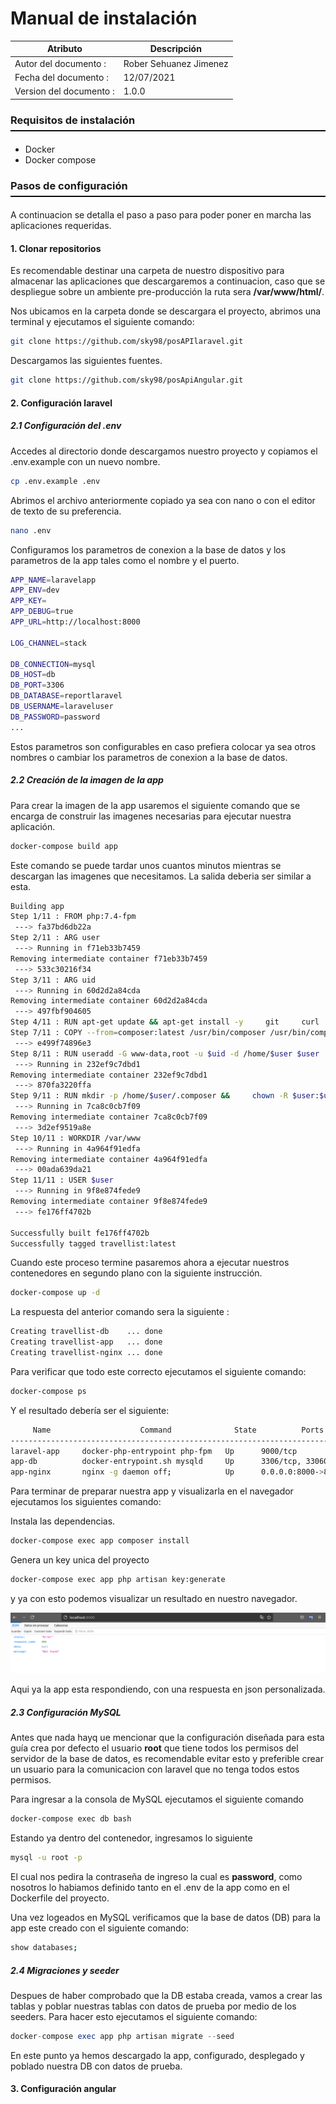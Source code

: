 # Manual de instalación
| Atributo                | Descripción            |
| ----------------------- | ---------------------- |
| Autor del documento :   | Rober Sehuanez Jimenez |
| Fecha del documento :   | 12/07/2021             |
| Version del documento : | 1.0.0                  |

### Requisitos de instalación

<hr style="margin-bottom: 20px; margin-top:-10px; border: 0; border-top: 1px solid #000; ">

- Docker
- Docker compose



### Pasos de configuración

<hr style="margin-bottom: 20px; margin-top:-10px; border: 0; border-top: 1px solid #000; ">

A continuacion se detalla el paso a paso para poder poner en marcha las aplicaciones requeridas.

#### 1. Clonar repositorios 

Es recomendable destinar una carpeta de nuestro dispositivo para almacenar las aplicaciones que descargaremos a continuacion, caso que se despliegue sobre un ambiente pre-producción la ruta sera **/var/www/html/**. 

Nos ubicamos en la carpeta donde se descargara el proyecto, abrimos una terminal y ejecutamos el siguiente comando:

```bash
git clone https://github.com/sky98/posAPIlaravel.git
```

Descargamos las siguientes fuentes.

```bash
git clone https://github.com/sky98/posApiAngular.git
```



#### 2. Configuración laravel

##### 2.1 Configuración del .env

Accedes al directorio donde descargamos nuestro proyecto y copiamos el .env.example con un nuevo nombre.

```bash
cp .env.example .env
```

Abrimos el archivo anteriormente copiado ya sea con nano o con el editor de texto de su preferencia.

```bash
nano .env
```

Configuramos los parametros de conexion a la base de datos y los parametros de la app tales como el nombre y el puerto.

```bash
APP_NAME=laravelapp
APP_ENV=dev
APP_KEY=
APP_DEBUG=true
APP_URL=http://localhost:8000

LOG_CHANNEL=stack

DB_CONNECTION=mysql
DB_HOST=db
DB_PORT=3306
DB_DATABASE=reportlaravel
DB_USERNAME=laraveluser
DB_PASSWORD=password
...
```

Estos parametros son configurables en caso prefiera colocar ya sea otros nombres o cambiar los parametros de conexion a la base de datos.

##### 2.2 Creación de la imagen de la app

Para crear la imagen de la app usaremos el siguiente comando que se encarga de construir las imagenes necesarias para ejecutar nuestra aplicación.

```bash
docker-compose build app
```

Este comando se puede tardar unos cuantos minutos mientras se descargan las imagenes que necesitamos. La salida deberia ser similar a esta.

```bash
Building app
Step 1/11 : FROM php:7.4-fpm
 ---> fa37bd6db22a
Step 2/11 : ARG user
 ---> Running in f71eb33b7459
Removing intermediate container f71eb33b7459
 ---> 533c30216f34
Step 3/11 : ARG uid
 ---> Running in 60d2d2a84cda
Removing intermediate container 60d2d2a84cda
 ---> 497fbf904605
Step 4/11 : RUN apt-get update && apt-get install -y     git     curl     libpng-dev     libonig-dev     ...
Step 7/11 : COPY --from=composer:latest /usr/bin/composer /usr/bin/composer
 ---> e499f74896e3
Step 8/11 : RUN useradd -G www-data,root -u $uid -d /home/$user $user
 ---> Running in 232ef9c7dbd1
Removing intermediate container 232ef9c7dbd1
 ---> 870fa3220ffa
Step 9/11 : RUN mkdir -p /home/$user/.composer &&     chown -R $user:$user /home/$user
 ---> Running in 7ca8c0cb7f09
Removing intermediate container 7ca8c0cb7f09
 ---> 3d2ef9519a8e
Step 10/11 : WORKDIR /var/www
 ---> Running in 4a964f91edfa
Removing intermediate container 4a964f91edfa
 ---> 00ada639da21
Step 11/11 : USER $user
 ---> Running in 9f8e874fede9
Removing intermediate container 9f8e874fede9
 ---> fe176ff4702b

Successfully built fe176ff4702b
Successfully tagged travellist:latest
```

Cuando este proceso termine pasaremos ahora a ejecutar nuestros contenedores en segundo plano con la siguiente instrucción.

```bash
docker-compose up -d
```

La respuesta del anterior comando sera la siguiente :

```bash
Creating travellist-db    ... done
Creating travellist-app   ... done
Creating travellist-nginx ... done
```

Para verificar que todo este correcto ejecutamos el siguiente comando:

```bash
docker-compose ps
```

Y el resultado debería ser el siguiente:

```bash
     Name                    Command              State          Ports        
-------------------------------------------------------------------------------
laravel-app     docker-php-entrypoint php-fpm   Up      9000/tcp            
app-db      	docker-entrypoint.sh mysqld     Up      3306/tcp, 33060/tcp
app-nginx   	nginx -g daemon off;            Up      0.0.0.0:8000->80/tcp
```

Para terminar de preparar nuestra app y visualizarla en el navegador ejecutamos los siguientes comando:

Instala las dependencias.

```bash
docker-compose exec app composer install
```

Genera un key unica del proyecto

```bash
docker-compose exec app php artisan key:generate
```

y ya con esto podemos visualizar un resultado en nuestro navegador.

![alt!](./resources-readme/img/app1.png)

Aqui ya la app esta respondiendo, con una respuesta en json personalizada.



##### 2.3 Configuración MySQL

Antes que nada hayq ue mencionar que la configuración diseñada para esta guía crea por defecto el usuario **root** que tiene todos los permisos del servidor de la base de datos, es recomendable evitar esto y preferible crear un usuario para la comunicacion con laravel que no tenga todos estos permisos.

Para ingresar a la consola de MySQL ejecutamos el siguiente comando 

```bash
docker-compose exec db bash
```

Estando ya dentro del contenedor, ingresamos lo siguiente

```bash
mysql -u root -p
```

El cual nos pedira la contraseña de ingreso la cual es **password**, como nosotros lo habiamos definido tanto en el .env de la app como en el Dockerfile  del proyecto.

Una vez logeados en MySQL verificamos que la base de datos (DB) para la app este creado con el siguiente comando:

```bash
show databases;
```



##### 2.4 Migraciones y seeder

Despues de haber comprobado que la DB estaba creada, vamos a crear las tablas y poblar nuestras tablas con datos de prueba por medio de los seeders. Para hacer esto ejecutamos el siguiente comando:

```php
docker-compose exec app php artisan migrate --seed
```

En este punto ya hemos descargado la app, configurado, desplegado y poblado nuestra DB con datos de prueba.



#### 3. Configuración angular

